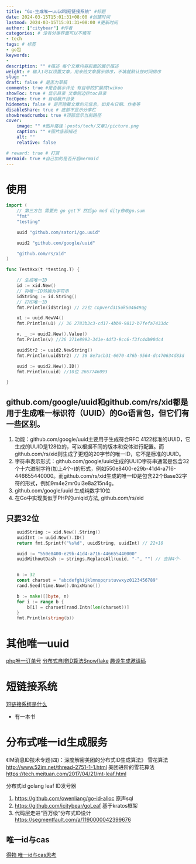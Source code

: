 ```yaml
---
title: "Go-生成唯一uuid和短链接系统" #标题
date: 2024-03-15T15:01:31+08:00 #创建时间
lastmod: 2024-03-15T15:01:31+08:00 #更新时间
author: ["citybear"] #作者
categories: # 没有分类界面可以不填写
- tech
tags: # 标签
- go包
keywords: 
- 
description: "" #描述 每个文章内容前面的展示描述
weight: # 输入1可以顶置文章，用来给文章展示排序，不填就默认按时间排序
slug: ""
draft: false # 是否为草稿
comments: true #是否展示评论 有自带的扩展成twikoo
showToc: true # 显示目录 文章侧边栏toc目录
TocOpen: true # 自动展开目录
hidemeta: false # 是否隐藏文章的元信息，如发布日期、作者等
disableShare: true # 底部不显示分享栏
showbreadcrumbs: true #顶部显示当前路径
cover:
    image: "" #图片路径：posts/tech/文章1/picture.png
    caption: "" #图片底部描述
    alt: ""
    relative: false

# reward: true # 打赏
mermaid: true #自己加的是否开启mermaid
---
```

# 使用
``` go
import (
	// 第三方包 需要先 go get下 然后go mod dity修改go.sum
	"fmt"
	"testing"

	uuid "github.com/satori/go.uuid"

	uuid2 "github.com/google/uuid"

	"github.com/rs/xid"
)

func TestXxx(t *testing.T) {

	// 生成唯一ID
	id := xid.New()
	// 将唯一ID转换为字符串
	idString := id.String()
	// 打印唯一ID
	fmt.Println(idString) // 22位 cnpverd315ok504649qg

	u1 := uuid.NewV4()
	fmt.Println(u1) // 36 2783b3c3-cd17-4bb9-9812-b7fefa7433dc

	v, _ := uuid2.New().Value()
	fmt.Println(v) //36 371e8993-341e-4df3-9cc6-f3fc4db90dc4

	uuidStr2 := uuid2.NewString()
	fmt.Println(uuidStr2) // 36 8e7acb31-6670-476b-9564-dc470634d83d

	uuid := uuid2.New().ID()
	fmt.Println(uuid) //10位 2667746093

}
```

## github.com/google/uuid和github.com/rs/xid都是用于生成唯一标识符（UUID）的Go语言包，但它们有一些区别。
1. 功能：github.com/google/uuid主要用于生成符合RFC 4122标准的UUID，它生成的UUID是128位的，可以根据不同的版本和变体进行配置。而github.com/rs/xid则生成了更短的20字节的唯一ID，它不是标准的UUID。
2. 字符串表示形式：github.com/google/uuid生成的UUID字符串通常是包含32个十六进制字符(加上4个-)的形式，例如550e8400-e29b-41d4-a716-446655440000。而github.com/rs/xid生成的唯一ID是包含22个Base32字符的形式，例如9m4e2mr0ui3e8a215n4g。
3. github.com/google/uuid 生成纯数字10位
4. 在Go中实现类似于PHP的uniqid方法, github.com/rs/xid

## 只要32位
``` go
	uuidString := xid.New().String()
	uuidInt := uuid.New().ID()
	return fmt.Sprintf("%s%d", uuidString, uuidInt) // 22+10

    uuid := "550e8400-e29b-41d4-a716-446655440000"
	uuidWithoutDash := strings.ReplaceAll(uuid, "-", "") // 去掉4个-


	n := 32
	const charset = "abcdefghijklmnopqrstuvwxyz0123456789"
	rand.Seed(time.Now().UnixNano())

	b := make([]byte, n)
	for i := range b {
		b[i] = charset[rand.Intn(len(charset))]
	}
	fmt.Println(string(b))
```

# 其他唯一uuid
[php唯一订单号](https://note.youdao.com/s/Zz9Be1I5)
[分布式自增ID算法Snowflake](https://note.youdao.com/s/7Wyf0sMf)
[趣谈生成邀请码](https://note.youdao.com/s/Kis2OPRZ)

# 短链接系统
[短链接系统是什么](https://juejin.cn/post/7350585600858898484?utm_source=gold_browser_extension)
- 有一本书
  
# 分布式唯一id生成服务
《IM消息ID技术专题(四)：深度解密美团的分布式ID生成算法》 雪花算法 http://www.52im.net/thread-2751-1-1.html
美团进阶的雪花算法  https://tech.meituan.com/2017/04/21/mt-leaf.html

分布式id golang leaf ID发号器
1. https://github.com/owenliang/go-id-alloc 原声sql
2. https://github.com/icitybear/goLeaf 基于kratos框架
3. 代码层走进“百万级”分布式ID设计 https://segmentfault.com/a/1190000042399676


## 唯一id与cas
[得物 唯一id与cas思考](https://segmentfault.com/a/1190000045260910)